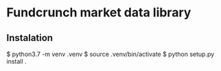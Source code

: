 # Fundcrunch market data library

## Instalation

$ python3.7 -m venv .venv
$ source .venv/bin/activate
$ python setup.py install .


